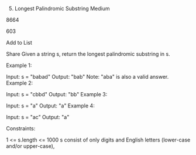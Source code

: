 5. Longest Palindromic Substring
Medium

8664

603

Add to List

Share
Given a string s, return the longest palindromic substring in s.

 

Example 1:

Input: s = "babad"
Output: "bab"
Note: "aba" is also a valid answer.
Example 2:

Input: s = "cbbd"
Output: "bb"
Example 3:

Input: s = "a"
Output: "a"
Example 4:

Input: s = "ac"
Output: "a"
 

Constraints:

1 <= s.length <= 1000
s consist of only digits and English letters (lower-case and/or upper-case),